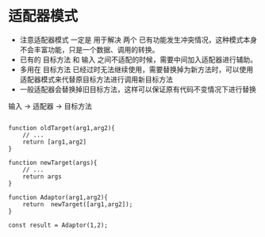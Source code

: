 # 适配器模式

- 注意适配器模式 一定是 用于解决 两个 已有功能发生冲突情况，这种模式本身不会丰富功能，只是一个数据、调用的转换。
- 已有的 目标方法 和 输入 之间不适配的时候，需要中间加入适配器进行辅助。
- 多用在 目标方法 已经过时无法继续使用，需要替换掉为新方法时，可以使用适配器模式来代替原目标方法进行调用新目标方法
- 一般适配器会替换掉旧目标方法，这样可以保证原有代码不变情况下进行替换

输入 -> 适配器 -> 目标方法

```language=javascript

function oldTarget(arg1,arg2){
    // ...
    return [arg1,arg2]
}

function newTarget(args){
    // ...
    return args
}

function Adaptor(arg1,arg2){
    return  newTarget([arg1,arg2]);
}

const result = Adaptor(1,2);

```
